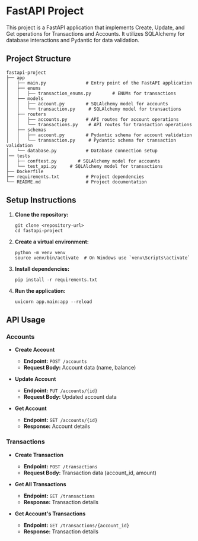 # FastAPI Project

This project is a FastAPI application that implements Create, Update, and Get operations for Transactions and Accounts. It utilizes SQLAlchemy for database interactions and Pydantic for data validation.

## Project Structure

```
fastapi-project
├── app
│   ├── main.py               # Entry point of the FastAPI application
│   ├── enums
│   │   ├── transaction_enums.py        # ENUMs for transactions
│   ├── models
│   │   ├── account.py        # SQLAlchemy model for accounts
│   │   └── transaction.py     # SQLAlchemy model for transactions
│   ├── routers
│   │   ├── accounts.py       # API routes for account operations
│   │   └── transactions.py    # API routes for transaction operations
│   ├── schemas
│   │   ├── account.py        # Pydantic schema for account validation
│   │   └── transaction.py     # Pydantic schema for transaction validation
│   └── database.py           # Database connection setup
│── tests
│   ├── conftest.py        # SQLAlchemy model for accounts
│   └── test_api.py     # SQLAlchemy model for transactions
├── Dockerfile          
├── requirements.txt          # Project dependencies
└── README.md                 # Project documentation
```

## Setup Instructions

1. **Clone the repository:**
   ```
   git clone <repository-url>
   cd fastapi-project
   ```

2. **Create a virtual environment:**
   ```
   python -m venv venv
   source venv/bin/activate  # On Windows use `venv\Scripts\activate`
   ```

3. **Install dependencies:**
   ```
   pip install -r requirements.txt
   ```

4. **Run the application:**
   ```
   uvicorn app.main:app --reload
   ```

## API Usage

### Accounts

- **Create Account**
  - **Endpoint:** `POST /accounts`
  - **Request Body:** Account data (name, balance)
  
- **Update Account**
  - **Endpoint:** `PUT /accounts/{id}`
  - **Request Body:** Updated account data

- **Get Account**
  - **Endpoint:** `GET /accounts/{id}`
  - **Response:** Account details

### Transactions

- **Create Transaction**
  - **Endpoint:** `POST /transactions`
  - **Request Body:** Transaction data (account_id, amount)

- **Get All Transactions**
  - **Endpoint:** `GET /transactions`
  - **Response:** Transaction details
  
- **Get Account's Transactions**
  - **Endpoint:** `GET /transactions/{account_id}`
  - **Response:** Transaction details